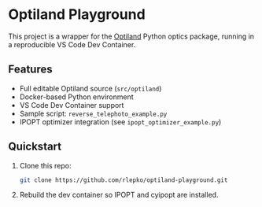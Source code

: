 # Optiland Playground

This project is a wrapper for the [Optiland](https://github.com/HarrisonKramer/optiland) Python optics package, running in a reproducible VS Code Dev Container.

## Features

- Full editable Optiland source (`src/optiland`)
- Docker-based Python environment
- VS Code Dev Container support
- Sample script: `reverse_telephoto_example.py`
- IPOPT optimizer integration (see `ipopt_optimizer_example.py`)

## Quickstart

1. Clone this repo:
   ```bash
   git clone https://github.com/rlepko/optiland-playground.git
   ```
2. Rebuild the dev container so IPOPT and cyipopt are installed.
